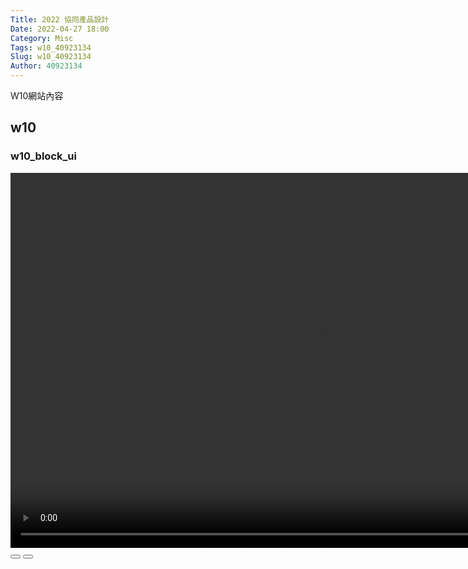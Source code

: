 ```yaml
---
Title: 2022 協同產品設計
Date: 2022-04-27 18:00
Category: Misc
Tags: w10_40923134
Slug: w10_40923134
Author: 40923134
---
```


W10網站內容

<!-- PELICAN_END_SUMMARY -->

w10
----

<h3>w10_block_ui</h3>

<script>// <![CDATA[
var winkVideoData = {
  dataVersion: 1,
  frameRate: 20,
  buttonFrameLength: 10,
  buttonFrameOffset: 5,
  frameStops: {
  },
};
// ]]></script>
<div class="winkVideoContainerClass"><video width="1000" height="600" class="winkVideoClass" data-dirname="/static" data-varname="winkVideoData" video="">
<source src="./../downloads/w10_block_ui.mp4" type="video/mp4" /></video>
<div class="winkVideoOverlayClass"></div>
<div class="winkVideoControlBarClass"><button class="winkVideoControlBarPlayButtonClass"></button> <button class="winkVideoControlBarPauseButtonClass"></button>
<div class="winkVideoControlBarProgressLeftClass"></div>
<div class="winkVideoControlBarProgressEmptyMiddleClass"></div>
<div class="winkVideoControlBarProgressRightClass"></div>
<div class="winkVideoControlBarProgressFilledMiddleClass"></div>
<div class="winkVideoControlBarProgressThumbClass"></div>
</div>
<div class="winkVideoPlayOverlayClass"></div>
</div>
